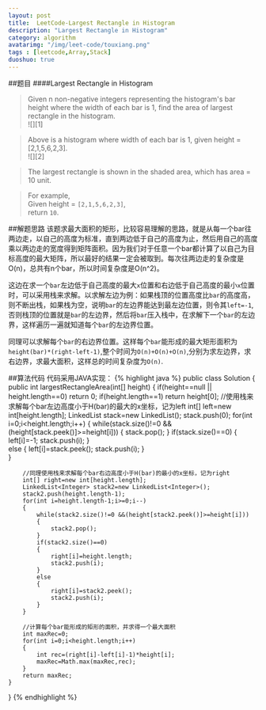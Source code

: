 ```yaml
---
layout: post
title:  LeetCode-Largest Rectangle in Histogram
description: "Largest Rectangle in Histogram"
category: algorithm
avatarimg: "/img/leet-code/touxiang.png"
tags : [leetcode,Array,Stack]
duoshuo: true
---
```

##题目
####Largest Rectangle in Histogram
>Given n non-negative integers representing the histogram's bar height where the width of each bar is 1, find the area of largest rectangle in the histogram.    
![][1]

>Above is a histogram where width of each bar is 1, given height = [2,1,5,6,2,3].    
![][2]

>The largest rectangle is shown in the shaded area, which has area = 10 unit.   

>For example,   
>Given height = `[2,1,5,6,2,3]`,   
>return `10`.  

<!-- more -->
	
##解题思路
该题求最大面积的矩形，比较容易理解的思路，就是从每一个bar往两边走，以自己的高度为标准，直到两边低于自己的高度为止，然后用自己的高度乘以两边走的宽度得到矩阵面积。因为我们对于任意一个bar都计算了以自己为目标高度的最大矩阵，所以最好的结果一定会被取到。每次往两边走的复杂度是O(n)，总共有n个bar，所以时间复杂度是O(n^2)。

这边在求一个`bar`左边低于自己高度的最大`x`位置和右边低于自己高度的最小`x`位置时，可以采用栈来求解。以求解左边为例：如果栈顶的位置高度比`bar`的高度高，则不断出栈，如果栈为空，说明`bar`的左边界能达到最左边位置，则令其`left=-1`,否则栈顶的位置就是`bar`的左边界，然后将`bar`压入栈中，在求解下一个`bar`的左边界，这样遍历一遍就知道每个`bar`的左边界位置。

同理可以求解每个`bar`的右边界位置。这样每个`bar`能形成的最大矩形面积为`height(bar)*(right-left-1)`,整个时间为`O(n)+O(n)+O(n)`,分别为求左边界，求右边界，求最大面积，这样总的时间复杂度为`O(n)`.

##算法代码
代码采用JAVA实现：
{% highlight java %}
public class Solution {
    public int largestRectangleArea(int[] height) {
        if(height==null || height.length==0)
        	return 0;
        if(height.length==1)
        	return height[0];
        //使用栈来求解每个bar左边高度小于H(bar)的最大的x坐标，记为left
        int[] left=new int[height.length];
        LinkedList<Integer> stack=new LinkedList<Integer>();
        stack.push(0);
        for(int i=0;i<height.length;i++)
        {
        	while(stack.size()!=0 &&(height[stack.peek()]>=height[i]))
    		{
    			stack.pop();
    		}
    		if(stack.size()==0)
    		{
    			left[i]=-1;
    			stack.push(i);
    		}		
    		else
    		{
    			left[i]=stack.peek();
    			stack.push(i);
    		}	
        }

        //同理使用栈来求解每个bar右边高度小于H(bar)的最小的x坐标，记为right
        int[] right=new int[height.length];
        LinkedList<Integer> stack2=new LinkedList<Integer>();
        stack2.push(height.length-1);
        for(int i=height.length-1;i>=0;i--)
        {
        	while(stack2.size()!=0 &&(height[stack2.peek()]>=height[i]))
    		{
    			stack2.pop();
    		}
    		if(stack2.size()==0)
    		{
    			right[i]=height.length;
    			stack2.push(i);
    		}   			
    		else
    		{
    			right[i]=stack2.peek();
    			stack2.push(i);
    		}	
    	}

    	//计算每个bar能形成的矩形的面积，并求得一个最大面积
    	int maxRec=0;
    	for(int i=0;i<height.length;i++)
    	{
    		int rec=(right[i]-left[i]-1)*height[i];
    		maxRec=Math.max(maxRec,rec);
    	}
    	return maxRec;
    }
}
{% endhighlight %}


